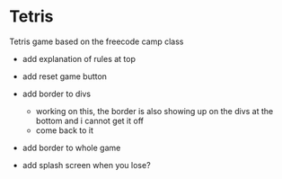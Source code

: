 # Tetris
Tetris game based on the freecode camp class

- add explanation of rules at top

- add reset game button

- add border to divs
    - working on this, the border is also showing up on the divs at the bottom and i cannot get it off
    - come back to it

- add border to whole game

- add splash screen when you lose?

